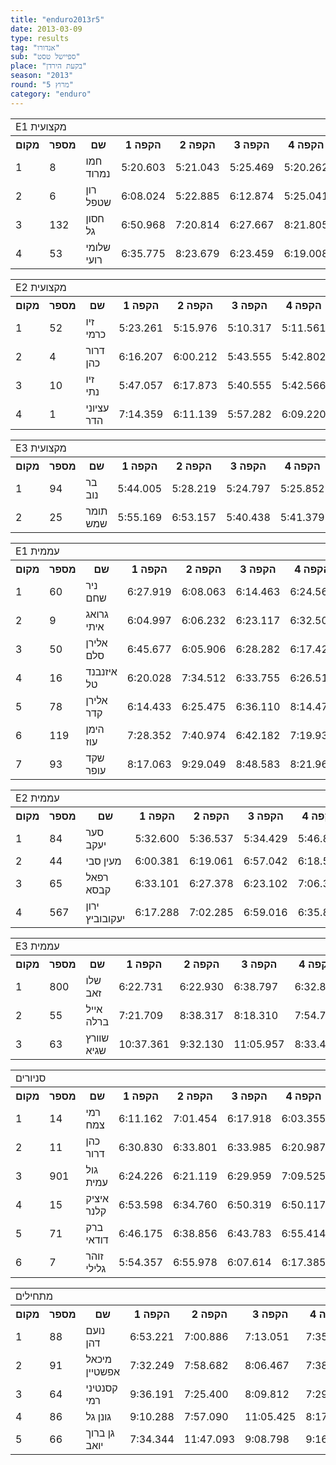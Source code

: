 ```yaml
---
title: "enduro2013r5"
date: 2013-03-09
type: results
tag: "אנדורו"
sub: "ספיישל טסט"
place: "בקעת הירדן"
season: "2013"
round: "מרוץ 5"
category: "enduro"
---
```

<table class="line_color big_table">
<tr>
    <td colspan="99" class="title_font">E1 מקצועית</td>
</tr>
<tr class="rnkh_bkcolor">
    <th class="rnkh_font">מקום</th>
    <th class="rnkh_font">מספר</th>
    <th class="rnkh_font">שם</th>
    <th class="rnkh_font">הקפה 1</th>
    <th class="rnkh_font">הקפה 2</th>
    <th class="rnkh_font">הקפה 3</th>
    <th class="rnkh_font">הקפה 4</th>
    <th class="rnkh_font">הקפה 5</th>
    <th class="rnkh_font">הקפה 6</th>
    <th class="rnkh_font">פער</th>
    <th class="rnkh_font">עונשין</th>
    <th class="rnkh_font">זמן</th>
</tr>
<tr class="rnk_bkcolor">
    <td class="rnk_font">1</td>
    <td class="rnk_font">8</td>
    <td class="rnk_font">חמו נמרוד</td>
    <td class="rnk_font">5:20.603</td>
    <td class="rnk_font">5:21.043</td>
    <td class="rnk_font">5:25.469</td>
    <td class="rnk_font">5:20.262</td>
    <td class="rnk_font">5:21.686</td>
    <td class="rnk_font">5:37.474</td>
    <td class="rnk_font"></td>
    <td class="rnk_font"></td>
    <td class="rnk_font">32:26.537</td>
</tr>
<tr class="rnk_bkcolor">
    <td class="rnk_font">2</td>
    <td class="rnk_font">6</td>
    <td class="rnk_font">רון שטפל</td>
    <td class="rnk_font">6:08.024</td>
    <td class="rnk_font">5:22.885</td>
    <td class="rnk_font">6:12.874</td>
    <td class="rnk_font">5:25.041</td>
    <td class="rnk_font">5:30.631</td>
    <td class="rnk_font">5:45.320</td>
    <td class="rnk_font">2:28.238</td>
    <td class="rnk_font">30.000</td>
    <td class="rnk_font">34:54.775</td>
</tr>
<tr class="rnk_bkcolor">
    <td class="rnk_font">3</td>
    <td class="rnk_font">132</td>
    <td class="rnk_font">חסון גל</td>
    <td class="rnk_font">6:50.968</td>
    <td class="rnk_font">7:20.814</td>
    <td class="rnk_font">6:27.667</td>
    <td class="rnk_font">8:21.805</td>
    <td class="rnk_font">6:24.317</td>
    <td class="rnk_font">6:31.301</td>
    <td class="rnk_font">9:30.335</td>
    <td class="rnk_font"></td>
    <td class="rnk_font">41:56.872</td>
</tr>
<tr class="rnk_bkcolor">
    <td class="rnk_font">4</td>
    <td class="rnk_font">53</td>
    <td class="rnk_font">שלומי רועי</td>
    <td class="rnk_font">6:35.775</td>
    <td class="rnk_font">8:23.679</td>
    <td class="rnk_font">6:23.459</td>
    <td class="rnk_font">6:19.008</td>
    <td class="rnk_font">7:55.152</td>
    <td class="rnk_font">9:23.470</td>
    <td class="rnk_font">12:34.006</td>
    <td class="rnk_font"></td>
    <td class="rnk_font">45:00.543</td>
</tr>
</table>
<table class="line_color big_table">
<tr>
    <td colspan="99" class="title_font">E2 מקצועית</td>
</tr>
<tr class="rnkh_bkcolor">
    <th class="rnkh_font">מקום</th>
    <th class="rnkh_font">מספר</th>
    <th class="rnkh_font">שם</th>
    <th class="rnkh_font">הקפה 1</th>
    <th class="rnkh_font">הקפה 2</th>
    <th class="rnkh_font">הקפה 3</th>
    <th class="rnkh_font">הקפה 4</th>
    <th class="rnkh_font">הקפה 5</th>
    <th class="rnkh_font">הקפה 6</th>
    <th class="rnkh_font">פער</th>
    <th class="rnkh_font">עונשין</th>
    <th class="rnkh_font">זמן</th>
</tr>
<tr class="rnk_bkcolor">
    <td class="rnk_font">1</td>
    <td class="rnk_font">52</td>
    <td class="rnk_font">זיו כרמי</td>
    <td class="rnk_font">5:23.261</td>
    <td class="rnk_font">5:15.976</td>
    <td class="rnk_font">5:10.317</td>
    <td class="rnk_font">5:11.561</td>
    <td class="rnk_font">5:17.797</td>
    <td class="rnk_font">5:18.716</td>
    <td class="rnk_font"></td>
    <td class="rnk_font"></td>
    <td class="rnk_font">31:37.628</td>
</tr>
<tr class="rnk_bkcolor">
    <td class="rnk_font">2</td>
    <td class="rnk_font">4</td>
    <td class="rnk_font">דרור כהן</td>
    <td class="rnk_font">6:16.207</td>
    <td class="rnk_font">6:00.212</td>
    <td class="rnk_font">5:43.555</td>
    <td class="rnk_font">5:42.802</td>
    <td class="rnk_font">6:40.447</td>
    <td class="rnk_font">6:06.883</td>
    <td class="rnk_font">4:52.478</td>
    <td class="rnk_font"></td>
    <td class="rnk_font">36:30.106</td>
</tr>
<tr class="rnk_bkcolor">
    <td class="rnk_font">3</td>
    <td class="rnk_font">10</td>
    <td class="rnk_font">זיו נתי</td>
    <td class="rnk_font">5:47.057</td>
    <td class="rnk_font">6:17.873</td>
    <td class="rnk_font">5:40.555</td>
    <td class="rnk_font">5:42.566</td>
    <td class="rnk_font">7:13.813</td>
    <td class="rnk_font">5:47.020</td>
    <td class="rnk_font">5:21.256</td>
    <td class="rnk_font">30.000</td>
    <td class="rnk_font">36:58.884</td>
</tr>
<tr class="rnk_bkcolor">
    <td class="rnk_font">4</td>
    <td class="rnk_font">1</td>
    <td class="rnk_font">עציוני הדר</td>
    <td class="rnk_font">7:14.359</td>
    <td class="rnk_font">6:11.139</td>
    <td class="rnk_font">5:57.282</td>
    <td class="rnk_font">6:09.220</td>
    <td class="rnk_font">5:51.762</td>
    <td class="rnk_font">6:34.601</td>
    <td class="rnk_font">6:20.735</td>
    <td class="rnk_font"></td>
    <td class="rnk_font">37:58.363</td>
</tr>
</table>
<table class="line_color big_table">
<tr>
    <td colspan="99" class="title_font">E3 מקצועית</td>
</tr>
<tr class="rnkh_bkcolor">
    <th class="rnkh_font">מקום</th>
    <th class="rnkh_font">מספר</th>
    <th class="rnkh_font">שם</th>
    <th class="rnkh_font">הקפה 1</th>
    <th class="rnkh_font">הקפה 2</th>
    <th class="rnkh_font">הקפה 3</th>
    <th class="rnkh_font">הקפה 4</th>
    <th class="rnkh_font">הקפה 5</th>
    <th class="rnkh_font">הקפה 6</th>
    <th class="rnkh_font">פער</th>
    <th class="rnkh_font">עונשין</th>
    <th class="rnkh_font">זמן</th>
</tr>
<tr class="rnk_bkcolor">
    <td class="rnk_font">1</td>
    <td class="rnk_font">94</td>
    <td class="rnk_font">בר נוב</td>
    <td class="rnk_font">5:44.005</td>
    <td class="rnk_font">5:28.219</td>
    <td class="rnk_font">5:24.797</td>
    <td class="rnk_font">5:25.852</td>
    <td class="rnk_font">5:25.428</td>
    <td class="rnk_font">5:27.496</td>
    <td class="rnk_font"></td>
    <td class="rnk_font"></td>
    <td class="rnk_font">32:55.797</td>
</tr>
<tr class="rnk_bkcolor">
    <td class="rnk_font">2</td>
    <td class="rnk_font">25</td>
    <td class="rnk_font">תומר שמש</td>
    <td class="rnk_font">5:55.169</td>
    <td class="rnk_font">6:53.157</td>
    <td class="rnk_font">5:40.438</td>
    <td class="rnk_font">5:41.379</td>
    <td class="rnk_font">5:37.716</td>
    <td class="rnk_font">5:37.632</td>
    <td class="rnk_font">2:29.694</td>
    <td class="rnk_font"></td>
    <td class="rnk_font">35:25.491</td>
</tr>
</table>
<table class="line_color big_table">
<tr>
    <td colspan="99" class="title_font">E1 עממית</td>
</tr>
<tr class="rnkh_bkcolor">
    <th class="rnkh_font">מקום</th>
    <th class="rnkh_font">מספר</th>
    <th class="rnkh_font">שם</th>
    <th class="rnkh_font">הקפה 1</th>
    <th class="rnkh_font">הקפה 2</th>
    <th class="rnkh_font">הקפה 3</th>
    <th class="rnkh_font">הקפה 4</th>
    <th class="rnkh_font">הקפה 5</th>
    <th class="rnkh_font">פער</th>
    <th class="rnkh_font">עונשין</th>
    <th class="rnkh_font">זמן</th>
</tr>
<tr class="rnk_bkcolor">
    <td class="rnk_font">1</td>
    <td class="rnk_font">60</td>
    <td class="rnk_font">ניר שחם</td>
    <td class="rnk_font">6:27.919</td>
    <td class="rnk_font">6:08.063</td>
    <td class="rnk_font">6:14.463</td>
    <td class="rnk_font">6:24.569</td>
    <td class="rnk_font">6:18.330</td>
    <td class="rnk_font"></td>
    <td class="rnk_font"></td>
    <td class="rnk_font">31:33.344</td>
</tr>
<tr class="rnk_bkcolor">
    <td class="rnk_font">2</td>
    <td class="rnk_font">9</td>
    <td class="rnk_font">גרואג איתי</td>
    <td class="rnk_font">6:04.997</td>
    <td class="rnk_font">6:06.232</td>
    <td class="rnk_font">6:23.117</td>
    <td class="rnk_font">6:32.505</td>
    <td class="rnk_font">6:39.616</td>
    <td class="rnk_font">13.123</td>
    <td class="rnk_font"></td>
    <td class="rnk_font">31:46.467</td>
</tr>
<tr class="rnk_bkcolor">
    <td class="rnk_font">3</td>
    <td class="rnk_font">50</td>
    <td class="rnk_font">אלירן סלם</td>
    <td class="rnk_font">6:45.677</td>
    <td class="rnk_font">6:05.906</td>
    <td class="rnk_font">6:28.282</td>
    <td class="rnk_font">6:17.421</td>
    <td class="rnk_font">6:26.451</td>
    <td class="rnk_font">30.393</td>
    <td class="rnk_font"></td>
    <td class="rnk_font">32:03.737</td>
</tr>
<tr class="rnk_bkcolor">
    <td class="rnk_font">4</td>
    <td class="rnk_font">16</td>
    <td class="rnk_font">איזנבנד טל</td>
    <td class="rnk_font">6:20.028</td>
    <td class="rnk_font">7:34.512</td>
    <td class="rnk_font">6:33.755</td>
    <td class="rnk_font">6:26.516</td>
    <td class="rnk_font">6:25.801</td>
    <td class="rnk_font">1:47.268</td>
    <td class="rnk_font"></td>
    <td class="rnk_font">33:20.612</td>
</tr>
<tr class="rnk_bkcolor">
    <td class="rnk_font">5</td>
    <td class="rnk_font">78</td>
    <td class="rnk_font">אלירן קדר</td>
    <td class="rnk_font">6:14.433</td>
    <td class="rnk_font">6:25.475</td>
    <td class="rnk_font">6:36.110</td>
    <td class="rnk_font">8:14.473</td>
    <td class="rnk_font">6:37.038</td>
    <td class="rnk_font">2:34.185</td>
    <td class="rnk_font"></td>
    <td class="rnk_font">34:07.529</td>
</tr>
<tr class="rnk_bkcolor">
    <td class="rnk_font">6</td>
    <td class="rnk_font">119</td>
    <td class="rnk_font">הימן עוז</td>
    <td class="rnk_font">7:28.352</td>
    <td class="rnk_font">7:40.974</td>
    <td class="rnk_font">6:42.182</td>
    <td class="rnk_font">7:19.937</td>
    <td class="rnk_font">7:10.967</td>
    <td class="rnk_font">4:49.068</td>
    <td class="rnk_font"></td>
    <td class="rnk_font">36:22.412</td>
</tr>
<tr class="rnk_bkcolor">
    <td class="rnk_font">7</td>
    <td class="rnk_font">93</td>
    <td class="rnk_font">שקד עופר</td>
    <td class="rnk_font">8:17.063</td>
    <td class="rnk_font">9:29.049</td>
    <td class="rnk_font">8:48.583</td>
    <td class="rnk_font">8:21.963</td>
    <td class="rnk_font">8:45.691</td>
    <td class="rnk_font">12:09.005</td>
    <td class="rnk_font"></td>
    <td class="rnk_font">43:42.349</td>
</tr>
</table>
<table class="line_color big_table">
<tr>
    <td colspan="99" class="title_font">E2 עממית</td>
</tr>
<tr class="rnkh_bkcolor">
    <th class="rnkh_font">מקום</th>
    <th class="rnkh_font">מספר</th>
    <th class="rnkh_font">שם</th>
    <th class="rnkh_font">הקפה 1</th>
    <th class="rnkh_font">הקפה 2</th>
    <th class="rnkh_font">הקפה 3</th>
    <th class="rnkh_font">הקפה 4</th>
    <th class="rnkh_font">הקפה 5</th>
    <th class="rnkh_font">פער</th>
    <th class="rnkh_font">עונשין</th>
    <th class="rnkh_font">זמן</th>
</tr>
<tr class="rnk_bkcolor">
    <td class="rnk_font">1</td>
    <td class="rnk_font">84</td>
    <td class="rnk_font">סער יעקב</td>
    <td class="rnk_font">5:32.600</td>
    <td class="rnk_font">5:36.537</td>
    <td class="rnk_font">5:34.429</td>
    <td class="rnk_font">5:46.830</td>
    <td class="rnk_font">5:32.938</td>
    <td class="rnk_font"></td>
    <td class="rnk_font">1:30.000</td>
    <td class="rnk_font">29:33.334</td>
</tr>
<tr class="rnk_bkcolor">
    <td class="rnk_font">2</td>
    <td class="rnk_font">44</td>
    <td class="rnk_font">מעין סבי</td>
    <td class="rnk_font">6:00.381</td>
    <td class="rnk_font">6:19.061</td>
    <td class="rnk_font">6:57.042</td>
    <td class="rnk_font">6:18.593</td>
    <td class="rnk_font">6:30.048</td>
    <td class="rnk_font">2:31.791</td>
    <td class="rnk_font"></td>
    <td class="rnk_font">32:05.125</td>
</tr>
<tr class="rnk_bkcolor">
    <td class="rnk_font">3</td>
    <td class="rnk_font">65</td>
    <td class="rnk_font">רפאל קבסא</td>
    <td class="rnk_font">6:33.101</td>
    <td class="rnk_font">6:27.378</td>
    <td class="rnk_font">6:23.102</td>
    <td class="rnk_font">7:06.364</td>
    <td class="rnk_font">6:20.324</td>
    <td class="rnk_font">3:16.935</td>
    <td class="rnk_font"></td>
    <td class="rnk_font">32:50.269</td>
</tr>
<tr class="rnk_bkcolor">
    <td class="rnk_font">4</td>
    <td class="rnk_font">567</td>
    <td class="rnk_font">ירון יעקובוביץ</td>
    <td class="rnk_font">6:17.288</td>
    <td class="rnk_font">7:02.285</td>
    <td class="rnk_font">6:59.016</td>
    <td class="rnk_font">6:35.806</td>
    <td class="rnk_font">6:43.347</td>
    <td class="rnk_font">4:04.408</td>
    <td class="rnk_font"></td>
    <td class="rnk_font">33:37.742</td>
</tr>
</table>
<table class="line_color big_table">
<tr>
    <td colspan="99" class="title_font">E3 עממית</td>
</tr>
<tr class="rnkh_bkcolor">
    <th class="rnkh_font">מקום</th>
    <th class="rnkh_font">מספר</th>
    <th class="rnkh_font">שם</th>
    <th class="rnkh_font">הקפה 1</th>
    <th class="rnkh_font">הקפה 2</th>
    <th class="rnkh_font">הקפה 3</th>
    <th class="rnkh_font">הקפה 4</th>
    <th class="rnkh_font">הקפה 5</th>
    <th class="rnkh_font">פער</th>
    <th class="rnkh_font">עונשין</th>
    <th class="rnkh_font">זמן</th>
</tr>
<tr class="rnk_bkcolor">
    <td class="rnk_font">1</td>
    <td class="rnk_font">800</td>
    <td class="rnk_font">שלו זאב</td>
    <td class="rnk_font">6:22.731</td>
    <td class="rnk_font">6:22.930</td>
    <td class="rnk_font">6:38.797</td>
    <td class="rnk_font">6:32.865</td>
    <td class="rnk_font">6:33.735</td>
    <td class="rnk_font"></td>
    <td class="rnk_font"></td>
    <td class="rnk_font">32:31.058</td>
</tr>
<tr class="rnk_bkcolor">
    <td class="rnk_font">2</td>
    <td class="rnk_font">55</td>
    <td class="rnk_font">אייל ברלה</td>
    <td class="rnk_font">7:21.709</td>
    <td class="rnk_font">8:38.317</td>
    <td class="rnk_font">8:18.310</td>
    <td class="rnk_font">7:54.745</td>
    <td class="rnk_font">8:06.386</td>
    <td class="rnk_font">7:48.409</td>
    <td class="rnk_font"></td>
    <td class="rnk_font">40:19.467</td>
</tr>
<tr class="rnk_bkcolor">
    <td class="rnk_font">3</td>
    <td class="rnk_font">63</td>
    <td class="rnk_font">שוורץ שגיא</td>
    <td class="rnk_font">10:37.361</td>
    <td class="rnk_font">9:32.130</td>
    <td class="rnk_font">11:05.957</td>
    <td class="rnk_font">8:33.428</td>
    <td class="rnk_font">9:53.002</td>
    <td class="rnk_font">32:10.820</td>
    <td class="rnk_font">15:00.000</td>
    <td class="rnk_font">01:04:41.878</td>
</tr>
</table>
<table class="line_color big_table">
<tr>
    <td colspan="99" class="title_font">סניורים</td>
</tr>
<tr class="rnkh_bkcolor">
    <th class="rnkh_font">מקום</th>
    <th class="rnkh_font">מספר</th>
    <th class="rnkh_font">שם</th>
    <th class="rnkh_font">הקפה 1</th>
    <th class="rnkh_font">הקפה 2</th>
    <th class="rnkh_font">הקפה 3</th>
    <th class="rnkh_font">הקפה 4</th>
    <th class="rnkh_font">הקפה 5</th>
    <th class="rnkh_font">פער</th>
    <th class="rnkh_font">עונשין</th>
    <th class="rnkh_font">זמן</th>
</tr>
<tr class="rnk_bkcolor">
    <td class="rnk_font">1</td>
    <td class="rnk_font">14</td>
    <td class="rnk_font">רמי צמח</td>
    <td class="rnk_font">6:11.162</td>
    <td class="rnk_font">7:01.454</td>
    <td class="rnk_font">6:17.918</td>
    <td class="rnk_font">6:03.355</td>
    <td class="rnk_font">6:06.384</td>
    <td class="rnk_font"></td>
    <td class="rnk_font"></td>
    <td class="rnk_font">31:40.273</td>
</tr>
<tr class="rnk_bkcolor">
    <td class="rnk_font">2</td>
    <td class="rnk_font">11</td>
    <td class="rnk_font">כהן דרור</td>
    <td class="rnk_font">6:30.830</td>
    <td class="rnk_font">6:33.801</td>
    <td class="rnk_font">6:33.985</td>
    <td class="rnk_font">6:20.987</td>
    <td class="rnk_font">6:39.689</td>
    <td class="rnk_font">59.019</td>
    <td class="rnk_font"></td>
    <td class="rnk_font">32:39.292</td>
</tr>
<tr class="rnk_bkcolor">
    <td class="rnk_font">3</td>
    <td class="rnk_font">901</td>
    <td class="rnk_font">גול עמית</td>
    <td class="rnk_font">6:24.226</td>
    <td class="rnk_font">6:21.119</td>
    <td class="rnk_font">6:29.959</td>
    <td class="rnk_font">7:09.525</td>
    <td class="rnk_font">6:42.785</td>
    <td class="rnk_font">1:27.341</td>
    <td class="rnk_font"></td>
    <td class="rnk_font">33:07.614</td>
</tr>
<tr class="rnk_bkcolor">
    <td class="rnk_font">4</td>
    <td class="rnk_font">15</td>
    <td class="rnk_font">איציק קלנר</td>
    <td class="rnk_font">6:53.598</td>
    <td class="rnk_font">6:34.760</td>
    <td class="rnk_font">6:50.319</td>
    <td class="rnk_font">6:50.117</td>
    <td class="rnk_font">6:47.834</td>
    <td class="rnk_font">2:16.355</td>
    <td class="rnk_font"></td>
    <td class="rnk_font">33:56.628</td>
</tr>
<tr class="rnk_bkcolor">
    <td class="rnk_font">5</td>
    <td class="rnk_font">71</td>
    <td class="rnk_font">ברק דודאי</td>
    <td class="rnk_font">6:46.175</td>
    <td class="rnk_font">6:38.856</td>
    <td class="rnk_font">6:43.783</td>
    <td class="rnk_font">6:55.414</td>
    <td class="rnk_font">7:57.645</td>
    <td class="rnk_font">3:21.600</td>
    <td class="rnk_font"></td>
    <td class="rnk_font">35:01.873</td>
</tr>
<tr class="rnk_bkcolor">
    <td class="rnk_font">6</td>
    <td class="rnk_font">7</td>
    <td class="rnk_font">זוהר גלילי</td>
    <td class="rnk_font">5:54.357</td>
    <td class="rnk_font">6:55.978</td>
    <td class="rnk_font">6:07.614</td>
    <td class="rnk_font">6:17.385</td>
    <td class="rnk_font">6:07.951</td>
    <td class="rnk_font">14:43.012</td>
    <td class="rnk_font">15:00.000</td>
    <td class="rnk_font">46:23.285</td>
</tr>
</table>
<table class="line_color big_table">
<tr>
    <td colspan="99" class="title_font">מתחילים</td>
</tr>
<tr class="rnkh_bkcolor">
    <th class="rnkh_font">מקום</th>
    <th class="rnkh_font">מספר</th>
    <th class="rnkh_font">שם</th>
    <th class="rnkh_font">הקפה 1</th>
    <th class="rnkh_font">הקפה 2</th>
    <th class="rnkh_font">הקפה 3</th>
    <th class="rnkh_font">הקפה 4</th>
    <th class="rnkh_font">פער</th>
    <th class="rnkh_font">עונשין</th>
    <th class="rnkh_font">זמן</th>
</tr>
<tr class="rnk_bkcolor">
    <td class="rnk_font">1</td>
    <td class="rnk_font">88</td>
    <td class="rnk_font">נועם דהן</td>
    <td class="rnk_font">6:53.221</td>
    <td class="rnk_font">7:00.886</td>
    <td class="rnk_font">7:13.051</td>
    <td class="rnk_font">7:35.010</td>
    <td class="rnk_font"></td>
    <td class="rnk_font"></td>
    <td class="rnk_font">28:42.168</td>
</tr>
<tr class="rnk_bkcolor">
    <td class="rnk_font">2</td>
    <td class="rnk_font">91</td>
    <td class="rnk_font">מיכאל אפשטיין</td>
    <td class="rnk_font">7:32.249</td>
    <td class="rnk_font">7:58.682</td>
    <td class="rnk_font">8:06.467</td>
    <td class="rnk_font">7:38.192</td>
    <td class="rnk_font">2:33.422</td>
    <td class="rnk_font"></td>
    <td class="rnk_font">31:15.590</td>
</tr>
<tr class="rnk_bkcolor">
    <td class="rnk_font">3</td>
    <td class="rnk_font">64</td>
    <td class="rnk_font">קסנטיני רמי</td>
    <td class="rnk_font">9:36.191</td>
    <td class="rnk_font">7:25.400</td>
    <td class="rnk_font">8:09.812</td>
    <td class="rnk_font">7:29.412</td>
    <td class="rnk_font">3:58.647</td>
    <td class="rnk_font"></td>
    <td class="rnk_font">32:40.815</td>
</tr>
<tr class="rnk_bkcolor">
    <td class="rnk_font">4</td>
    <td class="rnk_font">86</td>
    <td class="rnk_font">גונן גל</td>
    <td class="rnk_font">9:10.288</td>
    <td class="rnk_font">7:57.090</td>
    <td class="rnk_font">11:05.425</td>
    <td class="rnk_font">8:17.013</td>
    <td class="rnk_font">7:47.648</td>
    <td class="rnk_font"></td>
    <td class="rnk_font">36:29.816</td>
</tr>
<tr class="rnk_bkcolor">
    <td class="rnk_font">5</td>
    <td class="rnk_font">66</td>
    <td class="rnk_font">גן ברוך יואב</td>
    <td class="rnk_font">7:34.344</td>
    <td class="rnk_font">11:47.093</td>
    <td class="rnk_font">9:08.798</td>
    <td class="rnk_font">9:16.157</td>
    <td class="rnk_font">9:04.224</td>
    <td class="rnk_font"></td>
    <td class="rnk_font">37:46.392</td>
</tr>
</table>
